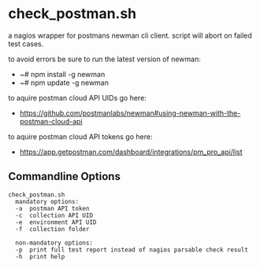 # check_postman.sh

  a nagios wrapper for postmans newman cli client.
  script will abort on failed test cases.

  to avoid errors be sure to run the latest version of newman:
   * ~# npm install -g newman
   * ~# npm update  -g newman

  to aquire postman cloud API UIDs go here:
   * https://github.com/postmanlabs/newman#using-newman-with-the-postman-cloud-api

  to aquire postman cloud API tokens go here:
   * https://app.getpostman.com/dashboard/integrations/pm_pro_api/list
 
   
## Commandline Options
```
check_postman.sh
  mandatory options:
  -a  postman API token
  -c  collection API UID
  -e  environment API UID
  -f  collection folder

  non-mandatory options:
  -p  print full test report instead of nagios parsable check result
  -h  print help
```
